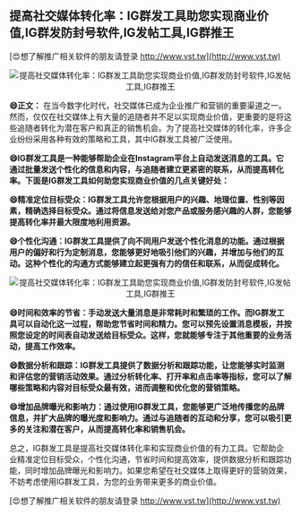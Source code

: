## **提高社交媒体转化率：IG群发工具助您实现商业价值,IG群发防封号软件,IG发帖工具,IG群推王**

[😍想了解推广相关软件的朋友请登录 http://www.vst.tw](http://www.vst.tw)

 <center><img src="https://vst.tw/MP4/tuiguang/png/7.png" alt="提高社交媒体转化率：IG群发工具助您实现商业价值,IG群发防封号软件,IG发帖工具,IG群推王"></center>

**😄正文：**
在当今数字化时代，社交媒体已成为企业推广和营销的重要渠道之一。然而，仅仅在社交媒体上有大量的追随者并不足以实现商业价值，更重要的是将这些追随者转化为潜在客户和真正的销售机会。为了提高社交媒体的转化率，许多企业纷纷采用各种有效的策略和工具，其中IG群发工具被广泛使用。

**😄IG群发工具是一种能够帮助企业在Instagram平台上自动发送消息的工具。它通过批量发送个性化的信息和内容，与追随者建立更紧密的联系，从而提高转化率。下面是IG群发工具如何助您实现商业价值的几点关键好处：**

**😄精准定位目标受众：IG群发工具允许您根据用户的兴趣、地理位置、性别等因素，精确选择目标受众。通过将信息发送给对您产品或服务感兴趣的人群，您能够提高转化率并最大限度地利用资源。**

**😄个性化沟通：IG群发工具提供了向不同用户发送个性化消息的功能。通过根据用户的偏好和行为定制消息，您能够更好地吸引他们的兴趣，并增加与他们的互动。这种个性化的沟通方式能够建立起更强有力的信任和联系，从而促成转化。**

 <center><img src="https://vst.tw/MP4/tuiguang/png/8.png" alt="提高社交媒体转化率：IG群发工具助您实现商业价值,IG群发防封号软件,IG发帖工具,IG群推王"></center>

**😄时间和效率的节省：手动发送大量消息是非常耗时和繁琐的工作。而IG群发工具可以自动化这一过程，帮助您节省时间和精力。您可以预先设置消息模板，并按照您设定的时间表自动发送给目标受众。这样，您就能够专注于其他重要的业务活动，提高工作效率。**

**😄数据分析和跟踪：IG群发工具提供了数据分析和跟踪功能，让您能够实时监测和评估您的营销活动效果。通过分析转化率、打开率和点击率等指标，您可以了解哪些策略和内容对目标受众最有效，进而调整和优化您的营销策略。**

**😄增加品牌曝光和影响力：通过使用IG群发工具，您能够更广泛地传播您的品牌信息，并扩大品牌的曝光度和影响力。通过与追随者的互动和分享，您可以吸引更多的关注和潜在客户，从而提高转化率和销售机会。**

总之，IG群发工具是提高社交媒体转化率和实现商业价值的有力工具。它帮助企业精准定位目标受众，个性化沟通，节省时间和提高效率，提供数据分析和跟踪功能，同时增加品牌曝光和影响力。如果您希望在社交媒体上取得更好的营销效果，不妨考虑使用IG群发工具，为您的业务带来更多的商业价值。

[😍想了解推广相关软件的朋友请登录 http://www.vst.tw](http://www.vst.tw)



